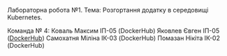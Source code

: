 Лабораторна робота №1.
Тема: Розгортання додатку в середовищі Kubernetes.

Команда № 4:
Коваль Максим ІП-05 (DockerHub)
Яковлев Євген ІП-05 ([DockerHub]([url](https://hub.docker.com/layers/neura/auth-service/1/images/sha256-768b75b9ba44314871159216115c1a4808c99e5a8f927bc0dcc6b013f41a91a6?context=repo)))
Самохатня Міліна ІК-03 (DockerHub)
Помазан Нікіта ІК-02 (DockerHub)
